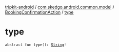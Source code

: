 [tripkit-android](../../index.md) / [com.skedgo.android.common.model](../index.md) / [BookingConfirmationAction](index.md) / [type](./type.md)

# type

`abstract fun type(): `[`String`](https://kotlinlang.org/api/latest/jvm/stdlib/kotlin/-string/index.html)`!`